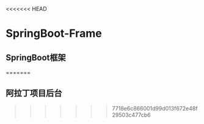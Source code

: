 <<<<<<< HEAD
# SpringBoot-Frame
## SpringBoot框架
=======
## 阿拉丁项目后台
>>>>>>> 7718e6c866001d99d013f672e48f29503c477cb6
